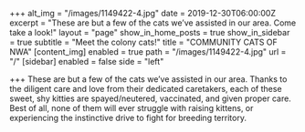 +++
alt_img = "/images/1149422-4.jpg"
date = 2019-12-30T06:00:00Z
excerpt = "These are but a few of the cats we’ve assisted in our area. Come take a look!"
layout = "page"
show_in_home_posts = true
show_in_sidebar = true
subtitle = "Meet the colony cats!"
title = "COMMUNITY CATS OF NWA"
[content_img]
enabled = true
path = "/images/1149422-4.jpg"
url = "/"
[sidebar]
enabled = false
side = "left"

+++
These are but a few of the cats we’ve assisted in our area. Thanks to the diligent care and love from their dedicated caretakers, each of these sweet, shy kitties are spayed/neutered, vaccinated, and given proper care. Best of all, none of them will ever struggle with raising kittens, or experiencing the instinctive drive to fight for breeding territory.